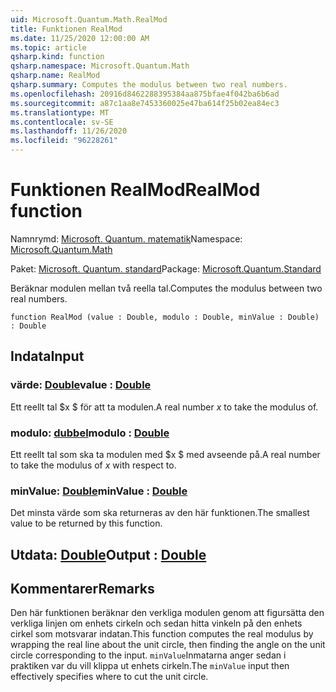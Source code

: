 ```yaml
---
uid: Microsoft.Quantum.Math.RealMod
title: Funktionen RealMod
ms.date: 11/25/2020 12:00:00 AM
ms.topic: article
qsharp.kind: function
qsharp.namespace: Microsoft.Quantum.Math
qsharp.name: RealMod
qsharp.summary: Computes the modulus between two real numbers.
ms.openlocfilehash: 20916d8462288395384aa875bfae4f042ba6b6ad
ms.sourcegitcommit: a87c1aa8e7453360025e47ba614f25b02ea84ec3
ms.translationtype: MT
ms.contentlocale: sv-SE
ms.lasthandoff: 11/26/2020
ms.locfileid: "96228261"
---
```

# <a name="realmod-function"></a><span data-ttu-id="37a1c-102">Funktionen RealMod</span><span class="sxs-lookup"><span data-stu-id="37a1c-102">RealMod function</span></span>

<span data-ttu-id="37a1c-103">Namnrymd: [Microsoft. Quantum. matematik](xref:Microsoft.Quantum.Math)</span><span class="sxs-lookup"><span data-stu-id="37a1c-103">Namespace: [Microsoft.Quantum.Math](xref:Microsoft.Quantum.Math)</span></span>

<span data-ttu-id="37a1c-104">Paket: [Microsoft. Quantum. standard](https://nuget.org/packages/Microsoft.Quantum.Standard)</span><span class="sxs-lookup"><span data-stu-id="37a1c-104">Package: [Microsoft.Quantum.Standard](https://nuget.org/packages/Microsoft.Quantum.Standard)</span></span>


<span data-ttu-id="37a1c-105">Beräknar modulen mellan två reella tal.</span><span class="sxs-lookup"><span data-stu-id="37a1c-105">Computes the modulus between two real numbers.</span></span>

```qsharp
function RealMod (value : Double, modulo : Double, minValue : Double) : Double
```


## <a name="input"></a><span data-ttu-id="37a1c-106">Indata</span><span class="sxs-lookup"><span data-stu-id="37a1c-106">Input</span></span>

### <a name="value--double"></a><span data-ttu-id="37a1c-107">värde: [Double](xref:microsoft.quantum.lang-ref.double)</span><span class="sxs-lookup"><span data-stu-id="37a1c-107">value : [Double](xref:microsoft.quantum.lang-ref.double)</span></span>

<span data-ttu-id="37a1c-108">Ett reellt tal $x $ för att ta modulen.</span><span class="sxs-lookup"><span data-stu-id="37a1c-108">A real number $x$ to take the modulus of.</span></span>


### <a name="modulo--double"></a><span data-ttu-id="37a1c-109">modulo: [dubbel](xref:microsoft.quantum.lang-ref.double)</span><span class="sxs-lookup"><span data-stu-id="37a1c-109">modulo : [Double](xref:microsoft.quantum.lang-ref.double)</span></span>

<span data-ttu-id="37a1c-110">Ett reellt tal som ska ta modulen med $x $ med avseende på.</span><span class="sxs-lookup"><span data-stu-id="37a1c-110">A real number to take the modulus of $x$ with respect to.</span></span>


### <a name="minvalue--double"></a><span data-ttu-id="37a1c-111">minValue: [Double](xref:microsoft.quantum.lang-ref.double)</span><span class="sxs-lookup"><span data-stu-id="37a1c-111">minValue : [Double](xref:microsoft.quantum.lang-ref.double)</span></span>

<span data-ttu-id="37a1c-112">Det minsta värde som ska returneras av den här funktionen.</span><span class="sxs-lookup"><span data-stu-id="37a1c-112">The smallest value to be returned by this function.</span></span>



## <a name="output--double"></a><span data-ttu-id="37a1c-113">Utdata: [Double](xref:microsoft.quantum.lang-ref.double)</span><span class="sxs-lookup"><span data-stu-id="37a1c-113">Output : [Double](xref:microsoft.quantum.lang-ref.double)</span></span>



## <a name="remarks"></a><span data-ttu-id="37a1c-114">Kommentarer</span><span class="sxs-lookup"><span data-stu-id="37a1c-114">Remarks</span></span>

<span data-ttu-id="37a1c-115">Den här funktionen beräknar den verkliga modulen genom att figursätta den verkliga linjen om enhets cirkeln och sedan hitta vinkeln på den enhets cirkel som motsvarar indatan.</span><span class="sxs-lookup"><span data-stu-id="37a1c-115">This function computes the real modulus by wrapping the real line about the unit circle, then finding the angle on the unit circle corresponding to the input.</span></span>
<span data-ttu-id="37a1c-116">`minValue`Inmatarna anger sedan i praktiken var du vill klippa ut enhets cirkeln.</span><span class="sxs-lookup"><span data-stu-id="37a1c-116">The `minValue` input then effectively specifies where to cut the unit circle.</span></span>